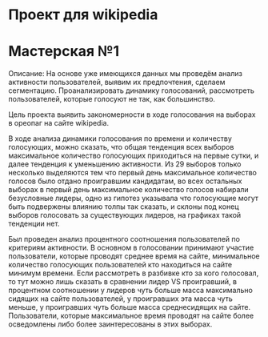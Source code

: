 # Проект для wikipedia
# Мастерская №1

Описание:
  На основе уже имеющихся данных мы проведём анализ активности пользователей, выявим их предпочтения, сделаем сегментацию. Проанализировать динамику голосований, рассмотреть пользователей, которые голосуют не так, как большинство.

Цель проекта выявить закономерности в ходе голосования на выборах в ореопаг на сайте wikipedia. 

В ходе анализа динамики голосования по времени и количеству голосующих, можно сказать, что общая тенденция всех выборов максимальное количество голосующих приходиться на первые сутки, и далее тенденция к уменьшению активности. Из 29 выборов только несколько выделяются тем что первый день максимальное количество голосов было отдано проигравшим кандидатам, во всех остальных выборах в первый день максимальное количество голосов набирали безусловные лидеры, одно из гипотез указывала что голосующие могут быть подвержены влиянию толпы так сказать, и склоны под конец выборов голосовать за существующих лидеров, на графиках такой тенденции нет.

Был проведен анализ процентного соотношения пользователей по критериям активности. В основном в голосовании принимают участие пользователи, которые проводят среднее время на сайте, минимальное количество голосующих пользователей кто находиться на сайте минимум времени. Если рассмотреть в разбивке кто за кого голосовал, то тут можно лишь сказать в сравнении лидер VS проигравший, в процентном соотношении у лидеров чуть больше масса максимально сидящих на сайте пользователей, у проигравших эта масса чуть меньше, у проигравших чуть больше масса среднесидящих на сайте. Пользователи, которые максимальное время проводят на сайте более осведомлены либо более заинтересованы в этих выборах.
